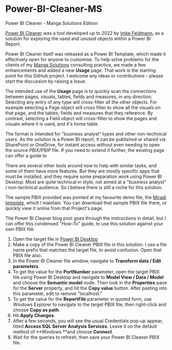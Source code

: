 # Power-BI-Cleaner-MS
Power BI Cleaner - Manga Solutions Edition

[Power BI Cleaner](https://www.thebiccountant.com/tools-power-bi-cleaner/) was a tool developed up to 2022 by [Imke Feldmann](https://www.linkedin.com/in/imkefeldmann), as a solution for exploring the used and unused objects within a Power BI Report.

Power BI Cleaner itself was released as a Power BI Template, which made it effectively open for anyone to customise. To help solve problems for the clients of my [Manga Solutions](www.mangasolutions.com) consulting practice, we made a few enhancements and added a new **Usage** page.  That work is the starting point for this GitHub project. I welcome any ideas or contributions - please start the discussion by raising a Issue.

The intended use of the **Usage** page is to quickly scan the connections between pages, visuals, tables, fields and measures, in any direction. Selecting any entry of any type will cross-filter all the other objects.  For example selecting a Page object will cross filter to show all the visuals on that page, and the tables, fields and measures that they reference. By contrast, selecting a Field  object will cross-filter to show the pages and visuals where it is used, and it's home table.

The format is intended for "business analyst" types and other non-technical users. As the solution is a Power BI report, it can be published or shared via SharePoint or OneDrive, for instant access without even needing to open the source PBIX/PBIP file.  If you need to extend it further, the existing page can offer a guide to 

There are several other tools around now to help with similar tasks, and some of them have more features. But they are mostly specific apps that must be installed, and they require some preparation work using Power BI Desktop. Most are quite technical in style, not aimed at a "business analyst" / non-technical audience. So I believe there is still a niche for this solution.

The sample PBIX provided was pointed at my favourite demo file, the [Miradi template](https://github.com/Mike-Honey/miradi), which I maintain.  You can download that sample PBIX file there, or quickly view it online from that Project's page.

The Power BI Cleaner blog post goes through the instructions in detail, but I can offer this condensed "How-To" guide, to use this solution against your own PBIX file:

1. Open the target file in [Power BI Desktop](https://www.microsoft.com/en-au/power-platform/products/power-bi/desktop)
2. Make a copy of the Power BI Cleaner PBIX file in this solution. I use a file name prefix that matches the target file, to avoid confusion. Open that PBIX file also.
3. In the Power BI Cleaner file window, navigate to **Transform data / Edit parameters**.
4. To get the value for the **PortNumber** parameter, open the target PBIX file using Power BI Desktop and navigate to **Model View / Data / Model** and choose the **Semantic model** node.  Then look in the **Properties** pane for the **Server** property, and hit the **Copy value** button. After pasting into this parameter, edit to remove "localhost:"
5. To get the value for the **ReportFile** parameter in quoted form, use Windows Explorer to navigate to the target PBIX file, then right-click and choose **Copy as path**.
6. Hit **Apply Changes**.
7. After a few seconds, you will see the usual Credentials pop-up appear, titled **Access SQL Server Analysis Services**.  Leave it on the default method of **Windows **and choose **Connect**.
8. Wait for the queries to refresh, then save your Power BI Cleaner PBIX file.
